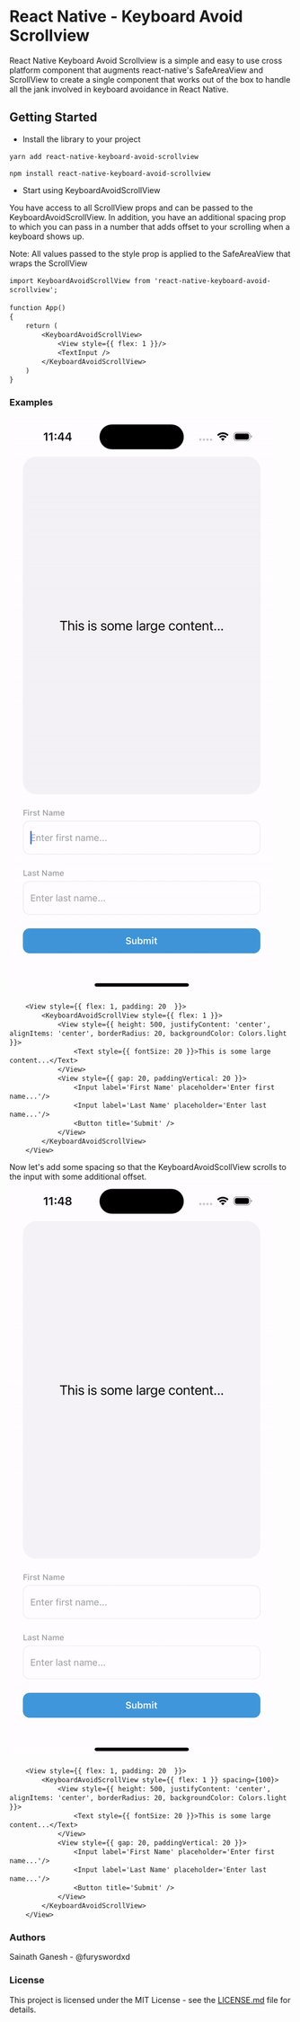 # React Native - Keyboard Avoid Scrollview
React Native Keyboard Avoid Scrollview is a simple and easy to use cross platform component that augments react-native's SafeAreaView and ScrollView to create a single component that works out of the box to handle all the jank involved in keyboard avoidance in React Native.

## Getting Started
- Install the library to your project
```
yarn add react-native-keyboard-avoid-scrollview
```
```
npm install react-native-keyboard-avoid-scrollview
```
- Start using KeyboardAvoidScrollView

You have access to all ScrollView props and can be passed to the KeyboardAvoidScrollView.
In addition, you have an additional spacing prop to which you can pass in a number that adds offset to your scrolling when a keyboard shows up.

Note: All values passed to the style prop is applied to the SafeAreaView that wraps the ScrollView

```
import KeyboardAvoidScrollView from 'react-native-keyboard-avoid-scrollview';

function App()
{
    return (
        <KeyboardAvoidScrollView>
            <View style={{ flex: 1 }}/>
            <TextInput />
        </KeyboardAvoidScrollView>
    )
}
```

### Examples
![Alt text](./example1.gif?raw=true "Example1")
```
    <View style={{ flex: 1, padding: 20  }}>
        <KeyboardAvoidScrollView style={{ flex: 1 }}>
            <View style={{ height: 500, justifyContent: 'center', alignItems: 'center', borderRadius: 20, backgroundColor: Colors.light }}>
                <Text style={{ fontSize: 20 }}>This is some large content...</Text>
            </View>
            <View style={{ gap: 20, paddingVertical: 20 }}>
                <Input label='First Name' placeholder='Enter first name...'/>
                <Input label='Last Name' placeholder='Enter last name...'/>
                <Button title='Submit' />
            </View>
        </KeyboardAvoidScrollView>
    </View>
```

Now let's add some spacing so that the KeyboardAvoidScollView scrolls to the input with some additional offset.
![Alt text](./example2.gif?raw=true "Example2")
```
    <View style={{ flex: 1, padding: 20  }}>
        <KeyboardAvoidScrollView style={{ flex: 1 }} spacing={100}>
            <View style={{ height: 500, justifyContent: 'center', alignItems: 'center', borderRadius: 20, backgroundColor: Colors.light }}>
                <Text style={{ fontSize: 20 }}>This is some large content...</Text>
            </View>
            <View style={{ gap: 20, paddingVertical: 20 }}>
                <Input label='First Name' placeholder='Enter first name...'/>
                <Input label='Last Name' placeholder='Enter last name...'/>
                <Button title='Submit' />
            </View>
        </KeyboardAvoidScrollView>
    </View>
```

### Authors
Sainath Ganesh - @furyswordxd

### License
This project is licensed under the MIT License - see the [LICENSE.md](LICENSE.md) file for details.

